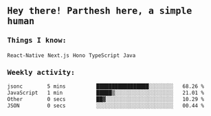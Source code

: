 <samp>
    <h2>Hey there! Parthesh here, a simple human</h2>
    <h3>Things I know: </h3>
    <code>React-Native</code> <code>Next.js</code> <code>Hono</code> <code>TypeScript</code> <code>Java</code>
    <h3>Weekly activity:</h3>
<!--START_SECTION:waka-->

```txt
jsonc        5 mins          █████████████████░░░░░░░░   68.26 %
JavaScript   1 min           █████▒░░░░░░░░░░░░░░░░░░░   21.01 %
Other        0 secs          ██▓░░░░░░░░░░░░░░░░░░░░░░   10.29 %
JSON         0 secs          ░░░░░░░░░░░░░░░░░░░░░░░░░   00.44 %
```

<!--END_SECTION:waka-->
</samp>
